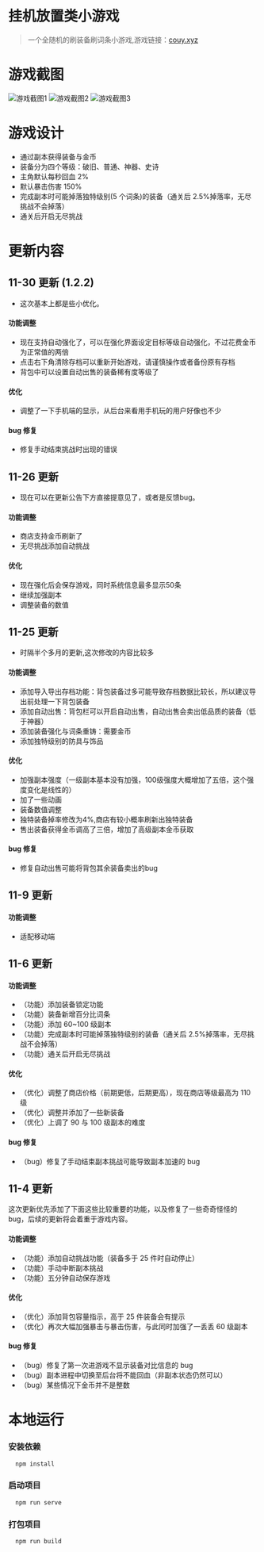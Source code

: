 # 挂机放置类小游戏

> 一个全随机的刷装备刷词条小游戏,游戏链接：[couy.xyz](http://couy.xyz)

# 游戏截图

![游戏截图1](https://raw.githubusercontent.com/Couy69/assets/master/Snipaste_2020-11-03_13-05-23.png)
![游戏截图2](https://raw.githubusercontent.com/Couy69/assets/master/Snipaste_2020-11-09_13-01-54.png)
![游戏截图3](https://raw.githubusercontent.com/Couy69/assets/master/Snipaste_2020-11-09_13-01-30.png)

# 游戏设计

- 通过副本获得装备与金币
- 装备分为四个等级：破旧、普通、神器、史诗
- 主角默认每秒回血 2%
- 默认暴击伤害 150%
- 完成副本时可能掉落独特级别(5 个词条)的装备（通关后 2.5%掉落率，无尽挑战不会掉落）
- 通关后开启无尽挑战

# 更新内容

## 11-30 更新 (1.2.2)

- 这次基本上都是些小优化。

#### 功能调整

-  现在支持自动强化了，可以在强化界面设定目标等级自动强化，不过花费金币为正常值的两倍
-  点击右下角清除存档可以重新开始游戏，请谨慎操作或者备份原有存档
-  背包中可以设置自动出售的装备稀有度等级了

#### 优化

- 调整了一下手机端的显示，从后台来看用手机玩的用户好像也不少

#### bug 修复

- 修复手动结束挑战时出现的错误

## 11-26 更新

- 现在可以在更新公告下方直接提意见了，或者是反馈bug。

#### 功能调整

-  商店支持金币刷新了
-  无尽挑战添加自动挑战

#### 优化

- 现在强化后会保存游戏，同时系统信息最多显示50条
- 继续加强副本
- 调整装备的数值

## 11-25 更新

- 时隔半个多月的更新,这次修改的内容比较多

#### 功能调整

-  添加导入导出存档功能：背包装备过多可能导致存档数据比较长，所以建议导出前处理一下背包装备 
-  添加自动出售：背包栏可以开启自动出售，自动出售会卖出低品质的装备（低于神器）
-  添加装备强化与词条重铸：需要金币
-  添加独特级别的防具与饰品

#### 优化

- 加强副本强度（一级副本基本没有加强，100级强度大概增加了五倍，这个强度变化是线性的）
- 加了一些动画
- 装备数值调整
- 独特装备掉率修改为4%,商店有较小概率刷新出独特装备
- 售出装备获得金币调高了三倍，增加了高级副本金币获取


#### bug 修复

- 修复自动出售可能将背包其余装备卖出的bug

## 11-9 更新

#### 功能调整

- 适配移动端

## 11-6 更新

#### 功能调整

- （功能）添加装备锁定功能
- （功能）装备新增百分比词条
- （功能）添加 60~100 级副本
- （功能）完成副本时可能掉落独特级别的装备（通关后 2.5%掉落率，无尽挑战不会掉落）
- （功能）通关后开启无尽挑战

#### 优化

- （优化）调整了商店价格（前期更低，后期更高），现在商店等级最高为 110 级
- （优化）调整并添加了一些新装备
- （优化）上调了 90 与 100 级副本的难度

#### bug 修复

- （bug）修复了手动结束副本挑战可能导致副本加速的 bug

## 11-4 更新

这次更新优先添加了下面这些比较重要的功能，以及修复了一些奇奇怪怪的 bug，后续的更新将会着重于游戏内容。

#### 功能调整

- （功能）添加自动挑战功能（装备多于 25 件时自动停止）
- （功能）手动中断副本挑战
- （功能）五分钟自动保存游戏

#### 优化

- （优化）添加背包容量指示，高于 25 件装备会有提示
- （优化）再次大幅加强暴击与暴击伤害，与此同时加强了一丢丢 60 级副本

#### bug 修复

- （bug）修复了第一次进游戏不显示装备对比信息的 bug
- （bug）副本进程中切换至后台将不能回血（非副本状态仍然可以）
- （bug）某些情况下金币并不是整数

# 本地运行

### 安装依赖

```sh
  npm install
```

### 启动项目

```sh
  npm run serve
```

### 打包项目

```sh
  npm run build
```
